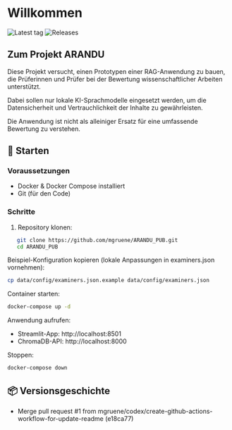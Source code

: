 # Willkommen

![Latest tag](https://img.shields.io/github/v/tag/mgruene/ARANDU_PUB?label=latest%20tag)
![Releases](https://img.shields.io/github/v/release/mgruene/ARANDU_PUB?include_prereleases)


##  Zum Projekt ARANDU
Diese Projekt versucht, einen Prototypen einer RAG-Anwendung zu bauen, die Prüferinnen und Prüfer bei der Bewertung wissenschaftlicher Arbeiten unterstützt.

Dabei sollen nur lokale KI-Sprachmodelle eingesetzt werden, um die Datensicherheit und Vertrauchlichkeit der Inhalte zu gewährleisten. 

Die Anwendung ist nicht als alleiniger Ersatz für eine umfassende Bewertung zu verstehen. 


## 🚀 Starten

### Voraussetzungen
- Docker & Docker Compose installiert
- Git (für den Code)

### Schritte
1. Repository klonen:

```bash
   git clone https://github.com/mgruene/ARANDU_PUB.git
   cd ARANDU_PUB
```
Beispiel-Konfiguration kopieren (lokale Anpassungen in examiners.json vornehmen):

``` bash
cp data/config/examiners.json.example data/config/examiners.json
```
Container starten:

``` bash
docker-compose up -d
```

Anwendung aufrufen:

* Streamlit-App: http://localhost:8501
* ChromaDB-API: http://localhost:8000

Stoppen:

``` bash
docker-compose down
```

## 📦 Versionsgeschichte

<!--VERSIONS:START-->
* Merge pull request #1 from mgruene/codex/create-github-actions-workflow-for-update-readme (e18ca77)<!--VERSIONS:END-->
